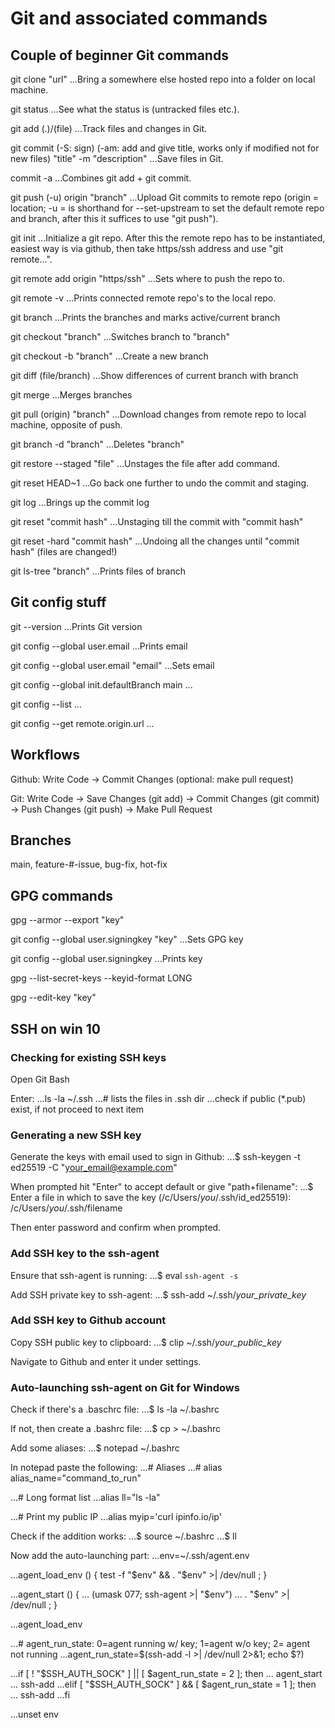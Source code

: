 # Git and associated commands

## Couple of beginner Git commands

git clone "url"
...Bring a somewhere else hosted repo  into a folder on local machine.

git status
...See what the status is (untracked files etc.).

git add (.)/(file)
...Track files and changes in Git.

git commit (-S: sign) (-am: add and give title, works only if modified not for new files) "title" -m "description"
...Save files in Git.

commit -a
...Combines git add + git commit.

git push (-u) origin "branch"
...Upload Git commits to remote repo (origin = location; -u = is shorthand for --set-upstream to set the default remote repo and branch, after this it suffices to use "git push").

git init
...Initialize a git repo. After this the remote repo has to be instantiated, easiest way is via github, then take https/ssh address and use "git remote...".

git remote add origin "https/ssh"
...Sets where to push the repo to.

git remote -v
...Prints connected remote repo's to the local repo.

git branch
...Prints the branches and marks active/current branch

git checkout "branch"
...Switches branch to "branch"

git checkout -b "branch"
...Create a new branch

git diff (file/branch)
...Show differences of current branch with branch

git merge
...Merges branches

git pull (origin) "branch"
...Download changes from remote repo to local machine, opposite of push.

git branch -d "branch"
...Deletes "branch"

git restore --staged "file"
...Unstages the file after add command.

git reset HEAD~1
...Go back one further to undo the commit and staging.

git log
...Brings up the commit log

git reset "commit hash"
...Unstaging till the commit with "commit hash"

git reset -hard "commit hash"
...Undoing all the changes until "commit hash" (files are changed!)

git ls-tree "branch"
...Prints files of branch

## Git config stuff

git --version
...Prints Git version

git config --global user.email
...Prints email

git config --global user.email "email"
...Sets email

git config --global init.defaultBranch main
...

git config --list
...

git config --get remote.origin.url
...

## Workflows

Github: Write Code -> Commit Changes (optional: make pull request)

Git: Write Code -> Save Changes (git add) -> Commit Changes (git commit) -> Push Changes (git push) -> Make Pull Request

## Branches

main, feature-#-issue, bug-fix, hot-fix

## GPG commands

gpg --armor --export "key"

git config --global user.signingkey "key"
...Sets GPG key

git config --global user.signingkey
...Prints key

gpg --list-secret-keys --keyid-format LONG

gpg --edit-key "key"

## SSH on win 10

### Checking for existing SSH keys

Open Git Bash

Enter:
...ls -la ~/.ssh
...\# lists the files in .ssh dir
...check if public (*.pub) exist, if not proceed to next item

### Generating a new SSH key

Generate the keys with email used to sign in Github:
...$ ssh-keygen -t ed25519 -C "your_email@example.com"

When prompted hit "Enter" to accept default or give "path+filename":
...$ Enter a file in which to save the key (/c/Users/*you*/.ssh/id_ed25519): /c/Users/*you*/.ssh/filename

Then enter password and confirm when prompted.

### Add SSH key to the ssh-agent

Ensure that ssh-agent is running:
...$ eval `ssh-agent -s`

Add SSH private key to ssh-agent:
...$ ssh-add ~/.ssh/*your_private_key*

### Add SSH key to Github account

Copy SSH public key to clipboard:
...$ clip ~/.ssh/*your_public_key*

Navigate to Github and enter it under settings.


### Auto-launching ssh-agent on Git for Windows

Check if there's a .baschrc file:
...$ ls -la ~/.bashrc

If not, then create a .bashrc file:
...$ cp > ~/.bashrc

Add some aliases:
...$ notepad ~/.bashrc

In notepad paste the following:
...\# Aliases
...\# alias alias_name="command_to_run"

...\# Long format list
...alias ll="ls -la"

...\# Print my public IP
...alias myip='curl ipinfo.io/ip'

Check if the addition works:
...$ source ~/.bashrc
...$ ll

Now add the auto-launching part:
...env=~/.ssh/agent.env

...agent_load_env () { test -f "$env" && . "$env" >| /dev/null ; }

...agent_start () {
...    (umask 077; ssh-agent >| "$env")
...   . "$env" >| /dev/null ; }

...agent_load_env

...\# agent_run_state: 0=agent running w/ key; 1=agent w/o key; 2= agent not running
...agent_run_state=$(ssh-add -l >| /dev/null 2>&1; echo $?)

...if [ ! "$SSH_AUTH_SOCK" ] || [ $agent_run_state = 2 ]; then
...    agent_start
...    ssh-add
...elif [ "$SSH_AUTH_SOCK" ] && [ $agent_run_state = 1 ]; then
...    ssh-add
...fi

...unset env